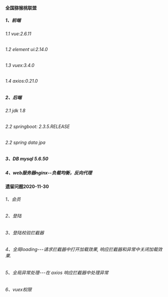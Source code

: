 #### 全国猕猴桃联盟

##### 1、前端

###### 1.1 vue:2.6.11

###### 1.2 element ui:2.14.0

###### 1.3 vuex:3.4.0

###### 1.4 axios:0.21.0

##### 2、后端

###### 2.1 jdk 1.8

###### 2.2 springboot: 2.3.5.RELEASE

###### 2.2 spring data jpa

##### 3、DB mysql 5.6.50

##### 4、web服务器nginx--负载均衡，反向代理



#### 遗留问题2020-11-30

###### 1、会员

###### 2、登陆

###### 3、登陆校验拦截器

###### 4、全局loading---请求拦截器中打开加载效果, 响应拦截器和异常中关闭加载效果.

###### 5、全局异常处理---在 axios 响应拦截器中处理异常

###### 6、vuex权限